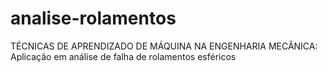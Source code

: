 # analise-rolamentos
TÉCNICAS DE APRENDIZADO DE MÁQUINA NA ENGENHARIA MECÂNICA:  Aplicação em análise de falha de rolamentos esféricos
